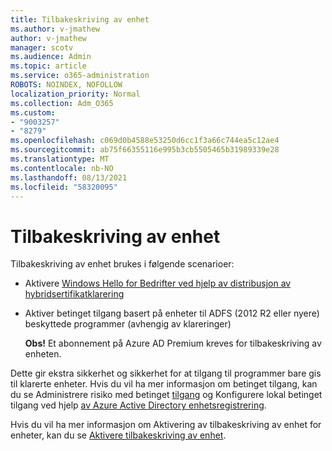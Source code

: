 ```yaml
---
title: Tilbakeskriving av enhet
ms.author: v-jmathew
author: v-jmathew
manager: scotv
ms.audience: Admin
ms.topic: article
ms.service: o365-administration
ROBOTS: NOINDEX, NOFOLLOW
localization_priority: Normal
ms.collection: Adm_O365
ms.custom:
- "9003257"
- "8279"
ms.openlocfilehash: c069d0b4588e53250d6cc1f3a66c744ea5c12ae4
ms.sourcegitcommit: ab75f66355116e995b3cb5505465b31989339e28
ms.translationtype: MT
ms.contentlocale: nb-NO
ms.lasthandoff: 08/13/2021
ms.locfileid: "58320095"
---
```

# <a name="device-writeback"></a>Tilbakeskriving av enhet

Tilbakeskriving av enhet brukes i følgende scenarioer:

- Aktivere [Windows Hello for Bedrifter ved hjelp av distribusjon av hybridsertifikatklarering](https://docs.microsoft.com/windows/security/identity-protection/hello-for-business/hello-hybrid-cert-trust-prereqs#device-registration)
- Aktiver betinget tilgang basert på enheter til ADFS (2012 R2 eller nyere) beskyttede programmer (avhengig av klareringer)

    **Obs!** Et abonnement på Azure AD Premium kreves for tilbakeskriving av enheten.

Dette gir ekstra sikkerhet og sikkerhet for at tilgang til programmer bare gis til klarerte enheter. Hvis du vil ha mer informasjon om betinget tilgang, kan du se Administrere risiko med betinget [tilgang](https://docs.microsoft.com/azure/active-directory/conditional-access/overview) og Konfigurere lokal betinget tilgang ved hjelp [av Azure Active Directory enhetsregistrering](https://docs.microsoft.com/azure/active-directory/devices/overview).

Hvis du vil ha mer informasjon om Aktivering av tilbakeskriving av enhet for enheter, kan du se [Aktivere tilbakeskriving av enhet](https://docs.microsoft.com/azure/active-directory/hybrid/how-to-connect-device-writeback).
